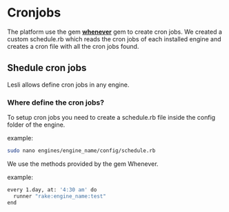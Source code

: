 # Cronjobs
The platform use the gem [**whenever**](https://github.com/javan/whenever) gem to create cron jobs. We created a custom schedule.rb which reads the cron jobs of each installed engine and creates a cron file with all the cron jobs found.


## Shedule cron jobs
Lesli allows define cron jobs in any engine.

### Where define the cron jobs?
To setup cron jobs you need to create a schedule.rb file inside the config folder of the engine.

example:

```bash
sudo nano engines/engine_name/config/schedule.rb
```

We use the methods provided by the gem Whenever.

example:
```bash
every 1.day, at: '4:30 am' do
  runner "rake:engine_name:test"
end
```